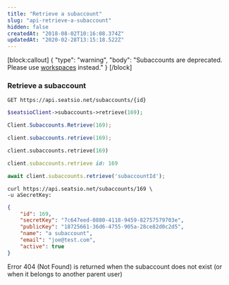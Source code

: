 ```yaml
---
title: "Retrieve a subaccount"
slug: "api-retrieve-a-subaccount"
hidden: false
createdAt: "2018-08-02T10:16:08.374Z"
updatedAt: "2020-02-28T13:15:18.522Z"
---
```

[block:callout]
{
  &quot;type&quot;: &quot;warning&quot;,
  &quot;body&quot;: &quot;Subaccounts are deprecated. Please use [workspaces](api-workspaces) instead.&quot;
}
[/block]
### Retrieve a subaccount
```text
GET https://api.seatsio.net/subaccounts/{id}
```
```php
$seatsioClient->subaccounts->retrieve(169);
```
```csharp
Client.Subaccounts.Retrieve(169);
```
```java
client.subaccounts.retrieve(169);
```
```python
client.subaccounts.retrieve(169)
```
```ruby
client.subaccounts.retrieve id: 169

```
```javascript
await client.subaccounts.retrieve('subaccountId');
```

```curl
curl https://api.seatsio.net/subaccounts/169 \
-u aSecretKey:
```

```json
{
    "id": 169,
    "secretKey": "7c647eed-0880-4118-9459-82757579703e",
    "publicKey": "18725661-36d6-4755-905a-28ce82d0c2d5",
    "name": "a subaccount",
    "email": "joe@test.com",
    "active": true
}
```
Error 404 (Not Found) is returned when the subaccount does not exist (or when it belongs to another parent user)
